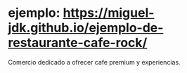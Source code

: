 # ejemplo: https://miguel-jdk.github.io/ejemplo-de-restaurante-cafe-rock/
Comercio dedicado a ofrecer cafe premium y experiencias.

